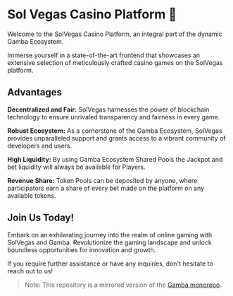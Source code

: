 # Sol Vegas Casino Platform 🎲

Welcome to the SolVegas Casino Platform, an integral part of the dynamic Gamba Ecosystem.

Immerse yourself in a state-of-the-art frontend that showcases an extensive selection of meticulously crafted casino games on the SolVegas platform.

## Advantages

**Decentralized and Fair:** SolVegas harnesses the power of blockchain technology to ensure unrivaled transparency and fairness in every game.

**Robust Ecosystem:** As a cornerstone of the Gamba Ecosystem, SolVegas provides unparalleled support and grants access to a vibrant community of developers and users.

**High Liquidity:** By using Gamba Ecosystem Shared Pools the Jackpot and bet liquidity will always be available for Players.

**Revenue Share:** Token Pools can be deposited by anyone, where participators earn a share of every bet made on the platform on any available tokens.

## Join Us Today!

Embark on an exhilarating journey into the realm of online gaming with SolVegas and Gamba. Revolutionize the gaming landscape and unlock boundless opportunities for innovation and growth.

If you require further assistance or have any inquiries, don't hesitate to reach out to us!

> Note: This repository is a mirrored version of the [Gamba monorepo](https://github.com/gamba-labs/gamba/tree/main/apps/demo).
